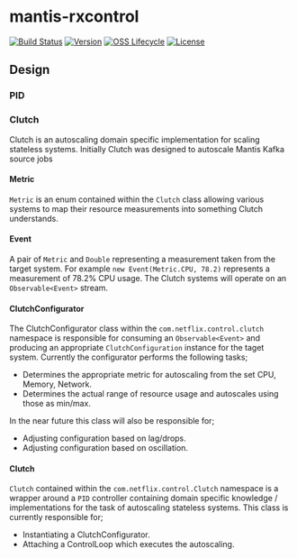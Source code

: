 # mantis-rxcontrol

[![Build Status](https://img.shields.io/travis/Netflix/mantis-rxcontrol.svg)](https://travis-ci.org/Netflix/mantis-rxcontrol)
[![Version](https://img.shields.io/bintray/v/netflixoss/maven/mantis-rxcontrol.svg)](https://bintray.com/netflixoss/maven/mantis-rxcontrol/_latestVersion)
[![OSS Lifecycle](https://img.shields.io/osslifecycle/Netflix/mantis-rxcontrol.svg)](https://github.com/Netflix/mantis-rxcontrol)
[![License](https://img.shields.io/github/license/Netflix/mantis-rxcontrol.svg)](https://www.apache.org/licenses/LICENSE-2.0)

## Design

### PID

### Clutch
Clutch is an autoscaling domain specific implementation for scaling
stateless systems. Initially Clutch was designed to autoscale Mantis
Kafka source jobs 

#### Metric
`Metric` is an enum contained within the `Clutch` class allowing various
systems to map their resource measurements into something Clutch understands.

#### Event
A pair of `Metric` and `Double` representing a measurement taken from the
target system. For example `new Event(Metric.CPU, 78.2)` represents a measurement
of 78.2% CPU usage. The Clutch systems will operate on an `Observable<Event>`
stream.

#### ClutchConfigurator
The ClutchConfigurator class within the `com.netflix.control.clutch` namespace is
responsible for consuming an `Observable<Event>` and producing an appropriate
`ClutchConfiguration` instance for the taget system. Currently the configurator
performs the following tasks;

* Determines the appropriate metric for autoscaling from the set CPU, Memory, Network.
* Determines the actual range of resource usage and autoscales using those as min/max.

In the near future this class will also be responsible for;

* Adjusting configuration based on lag/drops.
* Adjusting configuration based on oscillation.

#### Clutch
`Clutch` contained within the `com.netflix.control.Clutch` namespace is a wrapper
around a `PID` controller containing domain specific knowledge / implementations
for the task of autoscaling stateless systems. This class is currently responsible
for;

* Instantiating a ClutchConfigurator.
* Attaching a ControlLoop which executes the autoscaling.

